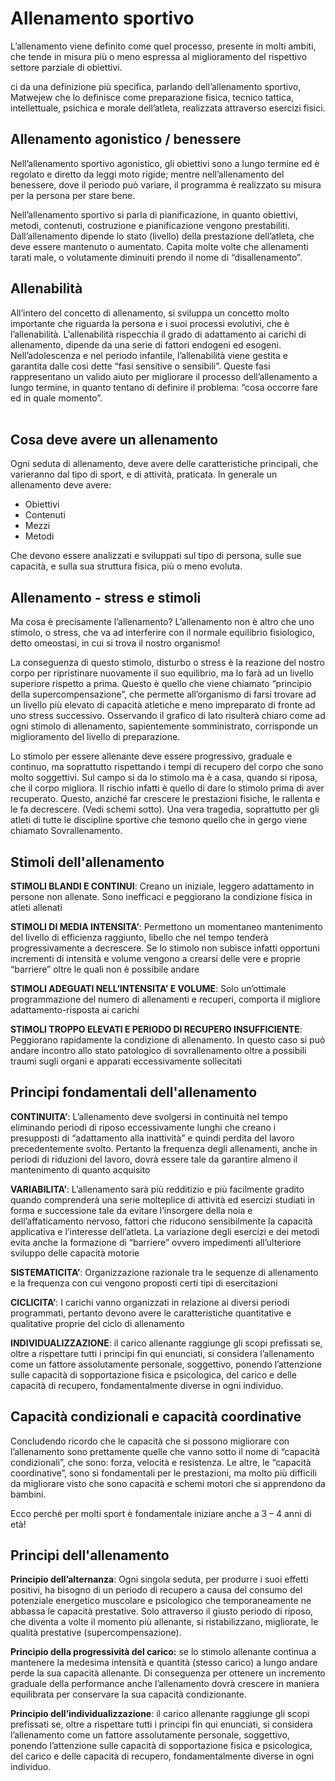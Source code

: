 # Allenamento sportivo
L’allenamento viene definito come quel processo, presente in molti ambiti, che tende in misura più o meno espressa al miglioramento del rispettivo settore parziale di obiettivi.

ci da una definizione più specifica, parlando dell’allenamento sportivo, Matwejew che lo definisce come preparazione fisica, tecnico tattica, intellettuale, psichica e morale dell’atleta, realizzata attraverso esercizi fisici.

## Allenamento agonistico / benessere
Nell’allenamento sportivo agonistico, gli obiettivi sono a lungo termine ed è regolato e diretto da leggi moto rigide; mentre nell’allenamento del benessere, dove il periodo può variare, il programma è realizzato su misura per la persona per stare bene.

Nell’allenamento sportivo si parla di pianificazione, in quanto obiettivi, metodi, contenuti, costruzione e pianificazione vengono prestabiliti. Dall’allenamento dipende lo stato (livello) della prestazione dell’atleta, che deve essere mantenuto o aumentato. Capita molte volte che allenamenti tarati male, o volutamente diminuiti prendo il nome di “disallenamento”.

## Allenabilità
All’intero del concetto di allenamento, si sviluppa un concetto molto importante che riguarda la persona e i suoi processi evolutivi, che è l’allenabilità. L’allenabilità rispecchia il grado di adattamento ai carichi di allenamento, dipende da una serie di fattori endogeni ed esogeni. Nell’adolescenza e nel periodo infantile, l’allenabilità viene gestita e garantita dalle così dette “fasi sensitive o sensibili”. Queste fasi rappresentano un valido aiuto per migliorare il processo dell’allenamento a lungo termine, in quanto tentano di definire il problema: “cosa occorre fare ed in quale momento”.
<br>
<br>
## Cosa deve avere un allenamento
Ogni seduta di allenamento, deve avere delle caratteristiche principali, che varieranno dal tipo di sport, e di attività, praticata. In generale un allenamento deve avere:

-   Obiettivi
-   Contenuti
-   Mezzi
-   Metodi

Che devono essere analizzati e sviluppati sul tipo di persona, sulle sue capacità, e sulla sua struttura fisica, più o meno evoluta.

## Allenamento - stress e stimoli

Ma cosa è precisamente l’allenamento? L’allenamento non è altro che uno stimolo, o stress, che va ad interferire con il normale equilibrio fisiologico, detto omeostasi, in cui si trova il nostro organismo!

La conseguenza di questo stimolo, disturbo o stress è la reazione del nostro corpo per ripristinare nuovamente il suo equilibrio, ma lo farà ad un livello superiore rispetto a prima. Questo è quello che viene chiamato “principio della supercompensazione”, che permette all’organismo di farsi trovare ad un livello più elevato di capacità atletiche e meno impreparato di fronte ad uno stress successivo. Osservando il grafico di lato risulterà chiaro come ad ogni stimolo di allenamento, sapientemente somministrato, corrisponde un miglioramento del livello di preparazione.

Lo stimolo per essere allenante deve essere progressivo, graduale e continuo, ma soprattutto rispettando i tempi di recupero del corpo che sono molto soggettivi. Sul campo si da lo stimolo ma è a casa, quando si riposa, che il corpo migliora. Il rischio infatti è quello di dare lo stimolo prima di aver recuperato. Questo, anziché far crescere le prestazioni fisiche, le rallenta e le fa decrescere. (Vedi schemi sotto). Una vera tragedia, soprattutto per gli atleti di tutte le discipline sportive che temono quello che in gergo viene chiamato Sovrallenamento.

## Stimoli dell'allenamento

**STIMOLI BLANDI E CONTINUI**: Creano un iniziale, leggero adattamento in persone non allenate. Sono inefficaci e peggiorano la condizione fisica in atleti allenati

**STIMOLI DI MEDIA INTENSITA’**: Permettono un momentaneo mantenimento del livello di efficienza raggiunto, libello che nel tempo tenderà progressivamente a decrescere. Se lo stimolo non subisce infatti opportuni incrementi di intensità e volume vengono a crearsi delle vere e proprie “barriere” oltre le quali non è possibile andare

**STIMOLI ADEGUATI NELL’INTENSITA’ E VOLUME**: Solo un’ottimale programmazione del numero di allenamenti e recuperi, comporta il migliore adattamento-risposta ai carichi

**STIMOLI TROPPO ELEVATI E PERIODO DI RECUPERO INSUFFICIENTE**: Peggiorano rapidamente la condizione di allenamento. In questo caso si può andare incontro allo stato patologico di sovrallenamento oltre a possibili traumi sugli organi e apparati eccessivamente sollecitati

## Principi fondamentali dell'allenamento
**CONTINUITA’**: L’allenamento deve svolgersi in continuità nel tempo eliminando periodi di riposo eccessivamente lunghi che creano i presupposti di “adattamento alla inattività” e quindi perdita del lavoro precedentemente svolto. Pertanto la frequenza degli allenamenti, anche in periodi di riduzioni del lavoro, dovrà essere tale da garantire almeno il mantenimento di quanto acquisito

**VARIABILITA’**: L’allenamento sarà più redditizio e più facilmente gradito quando comprenderà una serie molteplice di attività ed esercizi studiati in forma e successione tale da evitare l’insorgere della noia e dell’affaticamento nervoso, fattori che riducono sensibilmente la capacità applicativa e l’interesse dell’atleta. La variazione degli esercizi e dei metodi evita anche la formazione di “barriere” ovvero impedimenti all’ulteriore sviluppo delle capacità motorie

**SISTEMATICITA’**: Organizzazione razionale tra le sequenze di allenamento e la frequenza con cui vengono proposti certi tipi di esercitazioni

**CICLICITA’**: I carichi vanno organizzati in relazione ai diversi periodi programmati, pertanto devono avere le caratteristiche quantitative e qualitative proprie del ciclo di allenamento

**INDIVIDUALIZZAZIONE**: il carico allenante raggiunge gli scopi prefissati se, oltre a rispettare tutti i principi fin qui enunciati, si considera l’allenamento come un fattore assolutamente personale, soggettivo, ponendo l’attenzione sulle capacità di sopportazione fisica e psicologica, del carico e delle capacità di recupero, fondamentalmente diverse in ogni individuo.

## Capacità condizionali e capacità coordinative
Concludendo ricordo che le capacità che si possono migliorare con l’allenamento sono prettamente quelle che vanno sotto il nome di “capacità condizionali”, che sono: forza, velocità e resistenza. Le altre, le “capacità coordinative”, sono sì fondamentali per le prestazioni, ma molto più difficili da migliorare visto che sono capacità e schemi motori che si apprendono da bambini.

Ecco perché per molti sport è fondamentale iniziare anche a 3 – 4 anni di età!

## Principi dell'allenamento
**Principio dell’alternanza**: Ogni singola seduta, per produrre i suoi effetti positivi, ha bisogno di un periodo di recupero a causa del consumo del potenziale energetico muscolare e psicologico che temporaneamente ne abbassa le capacità prestative. Solo attraverso il giusto periodo di riposo, che diventa a volte il momento più allenante, si ristabilizzano, migliorate, le qualità prestative (supercompensazione).

**Principio della progressività del carico:** se lo stimolo allenante continua a mantenere la medesima intensità e quantità (stesso carico) a lungo andare perde la sua capacità allenante. Di conseguenza per ottenere un incremento graduale della performance anche l’allenamento dovrà crescere in maniera equilibrata per conservare la sua capacità condizionante.

**Principio dell’individualizzazione**: il carico allenante raggiunge gli scopi prefissati se, oltre a rispettare tutti i principi fin qui enunciati, si considera l’allenamento come un fattore assolutamente personale, soggettivo, ponendo l’attenzione sulle capacità di sopportazione fisica e psicologica, del carico e delle capacità di recupero, fondamentalmente diverse in ogni individuo.
<!--stackedit_data:
eyJoaXN0b3J5IjpbMTUyODE1ODVdfQ==
-->